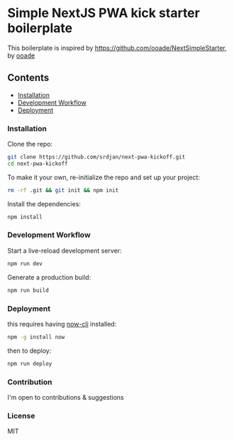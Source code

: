 # Simple NextJS PWA kick starter boilerplate

This boilerplate is inspired by https://github.com/ooade/NextSimpleStarter, by [ooade](https://github.com/ooade)

## Contents

- [Installation](#installation)
- [Development Workflow](#development-workflow)
- [Deployment](#deployment)

### Installation

Clone the repo:

```sh
git clone https://github.com/srdjan/next-pwa-kickoff.git
cd next-pwa-kickoff
```

To make it your own, re-initialize the repo and set up your project:

```sh
rm -rf .git && git init && npm init
```

Install the dependencies:

```sh
npm install
```

### Development Workflow

Start a live-reload development server:

```sh
npm run dev
```

Generate a production build:

```sh
npm run build
```

### Deployment 
this requires having [now-cli](https://github.com/zeit/now-cli) installed:
```sh
npm -g install now
```

then to deploy:

```sh
npm run deploy
```

### Contribution

I'm open to contributions & suggestions

### License

MIT
